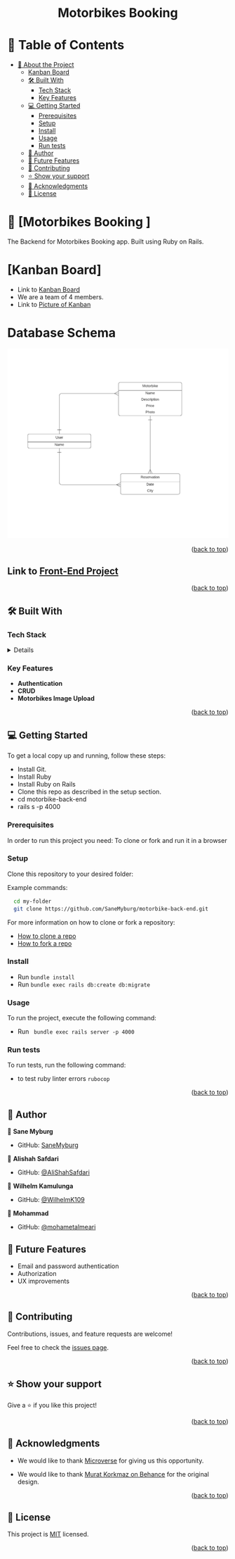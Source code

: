  <a name="readme-top"></a>

<div align="center">
  <h1><b>Motorbikes Booking</b></h1>
</div>

# 📗 Table of Contents

- [📖 About the Project](#about-project)
  - [Kanban Board](#kanban-board)
  - [🛠 Built With ](#-built-with-)
    - [Tech Stack ](#tech-stack-)
    - [Key Features ](#key-features-)
  - [💻 Getting Started ](#-getting-started-)
    - [Prerequisites](#prerequisites)
    - [Setup](#setup)
    - [Install](#install)
    - [Usage](#usage)
    - [Run tests](#run-tests)
  - [👥 Author ](#-author-)
  - [🔭 Future Features ](#-future-features-)
  - [🤝 Contributing ](#-contributing-)
  - [⭐️ Show your support ](#️-show-your-support-)
  - [🙏 Acknowledgments ](#-acknowledgments-)
  - [📝 License ](#-license-)


# 📖 [Motorbikes Booking ] <a name="about-project"></a>

The Backend for Motorbikes Booking app. Built using Ruby on Rails.

# [Kanban Board] <a name="kanban-board"></a>
- Link to [Kanban Board](https://github.com/users/SaneMyburg/projects/5/views/1)
- We are a team of 4 members.
- Link to [Picture of Kanban](https://drive.google.com/file/d/1Q_aer4Fml9QYXLS2aR94h-GbAtVGUdOK/view?usp=drive_link)

# Database Schema <a name="database-schema"></a>
<div align="center">
 <img src ="Motorbikes.png">
</div>

<p align="right">(<a href="#readme-top">back to top</a>)</p>

## Link to [Front-End Project](https://github.com/SaneMyburg/motorbike-front-end)

<p align="right">(<a href="#readme-top">back to top</a>)</p>

## 🛠 Built With <a name="built-with"></a>

### Tech Stack <a name="tech-stack"></a>

<details>
  <ul>
    <li>Ruby on Rails </li>
  </ul>
</details>


### Key Features <a name="key-features"></a>

- **Authentication**
- **CRUD**
- **Motorbikes Image Upload**

<p align="right">(<a href="#readme-top">back to top</a>)</p>


## 💻 Getting Started <a name="getting-started"></a>

To get a local copy up and running, follow these steps:

- Install Git.
- Install Ruby
- Install Ruby on Rails
- Clone this repo as described in the setup section.
- cd motorbike-back-end
- rails s -p 4000 

### Prerequisites

In order to run this project you need: To clone or fork and run it in a browser

### Setup

Clone this repository to your desired folder:

Example commands:

```sh
  cd my-folder
  git clone https://github.com/SaneMyburg/motorbike-back-end.git
```

For more information on how to clone or fork a repository:
- <a href="https://docs.github.com/en/repositories/creating-and-managing-repositories/cloning-a-repository">How to clone a repo</a>
- <a href="https://docs.github.com/en/get-started/quickstart/fork-a-repo">How to fork a repo</a>

### Install

- Run ` bundle install `
- Run ` bundle exec rails db:create db:migrate `

### Usage

To run the project, execute the following command:

- Run ` bundle exec rails server -p 4000`

### Run tests

To run tests, run the following command:

- to test ruby linter errors  `rubocop`
 
<p align="right">(<a href="#readme-top">back to top</a>)</p>

## 👥 Author <a name="authors"></a>

👤 **Sane Myburg**
- GitHub: [SaneMyburg](https://github.com/SaneMyburg)

👤 **Alishah Safdari**
- GitHub: [@AliShahSafdari](https://github.com/AliShahSafdari)

👤 **Wilhelm Kamulunga**
- GitHub: [@WilhelmK109](https://github.com/wilhelmk109)

👤 **Mohammad**
- GitHub: [@mohametalmeari](https://github.com/mohametalmeari)

## 🔭 Future Features <a name="future-features"></a>

- Email and password authentication
- Authorization
- UX improvements

<p align="right">(<a href="#readme-top">back to top</a>)</p>

## 🤝 Contributing <a name="contributing"></a>

Contributions, issues, and feature requests are welcome!

Feel free to check the [issues page](https://github.com/SaneMyburg/motorbike-back-end/issues).

<p align="right">(<a href="#readme-top">back to top</a>)</p>

## ⭐️ Show your support <a name="support"></a>

Give a ⭐️ if you like this project!

<p align="right">(<a href="#readme-top">back to top</a>)</p>

## 🙏 Acknowledgments <a name="acknowledgements"></a>

- We would like to thank [Microverse](https://www.microverse.org/) for giving us this opportunity.

- We would like to thank [Murat Korkmaz on Behance](https://www.behance.net/gallery/26425031/Vespa-Responsive-Redesign) for the original design.

<p align="right">(<a href="#readme-top">back to top</a>)</p>

## 📝 License <a name="license"></a>

This project is [MIT](./LICENSE) licensed.

<p align="right">(<a href="#readme-top">back to top</a>)</p>